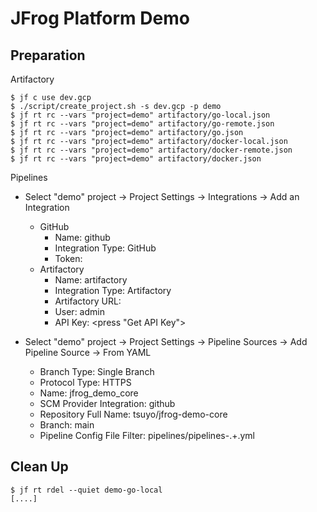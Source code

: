 # JFrog Platform Demo

## Preparation
Artifactory
```
$ jf c use dev.gcp
$ ./script/create_project.sh -s dev.gcp -p demo
$ jf rt rc --vars "project=demo" artifactory/go-local.json
$ jf rt rc --vars "project=demo" artifactory/go-remote.json
$ jf rt rc --vars "project=demo" artifactory/go.json
$ jf rt rc --vars "project=demo" artifactory/docker-local.json
$ jf rt rc --vars "project=demo" artifactory/docker-remote.json
$ jf rt rc --vars "project=demo" artifactory/docker.json
```

Pipelines
- Select "demo" project -> Project Settings -> Integrations -> Add an Integration
  - GitHub
    - Name: github
    - Integration Type: GitHub
    - Token: <your github token>
  - Artifactory
    - Name: artifactory
    - Integration Type: Artifactory
    - Artifactory URL: <default on UI>
    - User: admin
    - API Key: <press "Get API Key">

- Select "demo" project -> Project Settings -> Pipeline Sources -> Add Pipeline Source -> From YAML
  - Branch Type: Single Branch
  - Protocol Type: HTTPS
  - Name: jfrog_demo_core
  - SCM Provider Integration: github
  - Repository Full Name: tsuyo/jfrog-demo-core  
  - Branch: main
  - Pipeline Config File Filter: pipelines/pipelines-.+.yml

## Clean Up
```
$ jf rt rdel --quiet demo-go-local
[....]
```
